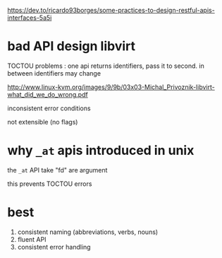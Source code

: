 
https://dev.to/ricardo93borges/some-practices-to-design-restful-apis-interfaces-5a5i

# bad API design libvirt

TOCTOU problems : one api returns identifiers, pass it to second.  in between identifiers may change

http://www.linux-kvm.org/images/9/9b/03x03-Michal_Privoznik-libvirt-what_did_we_do_wrong.pdf

inconsistent error conditions

not extensible (no flags)

# why `_at` apis introduced in unix

the `_at` API take "fd" are argument

this prevents TOCTOU errors

# best

1. consistent naming (abbreviations, verbs, nouns)
2. fluent API
2. consistent error handling
